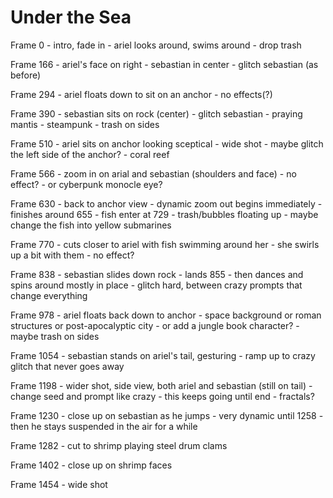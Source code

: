 # Under the Sea

Frame 0
    - intro, fade in
    - ariel looks around, swims around
    - drop trash

Frame 166
    - ariel's face on right
    - sebastian in center
    - glitch sebastian (as before)

Frame 294
    - ariel floats down to sit on an anchor
    - no effects(?)

Frame 390
    - sebastian sits on rock (center)
    - glitch sebastian
        - praying mantis
        - steampunk
    - trash on sides

Frame 510
    - ariel sits on anchor looking sceptical
    - wide shot
    - maybe glitch the left side of the anchor?
        - coral reef

Frame 566
    - zoom in on arial and sebastian (shoulders and face)
    - no effect?
        - or cyberpunk monocle eye?

Frame 630
    - back to anchor view
    - dynamic zoom out begins immediately
    - finishes around 655
    - fish enter at 729
    - trash/bubbles floating up
    - maybe change the fish into yellow submarines

Frame 770
    - cuts closer to ariel with fish swimming around her
    - she swirls up a bit with them
    - no effect?

Frame 838
    - sebastian slides down rock
    - lands 855
    - then dances and spins around mostly in place
    - glitch hard, between crazy prompts that change everything

Frame 978
    - ariel floats back down to anchor
    - space background or roman structures or post-apocalyptic city
        - or add a jungle book character?
    - maybe trash on sides

Frame 1054
    - sebastian stands on ariel's tail, gesturing
    - ramp up to crazy glitch that never goes away

Frame 1198
    - wider shot, side view, both ariel and sebastian (still on tail)
    - change seed and prompt like crazy
        - this keeps going until end
        - fractals?

Frame 1230
    - close up on sebastian as he jumps
    - very dynamic until 1258
        - then he stays suspended in the air for a while

Frame 1282
    - cut to shrimp playing steel drum clams

Frame 1402
    - close up on shrimp faces

Frame 1454
    - wide shot
